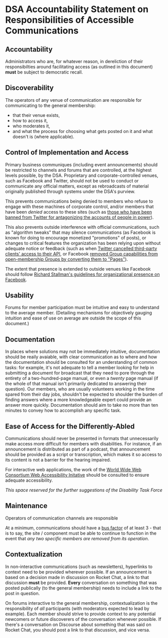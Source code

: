 # DSA Accountability Statement on Responsibilities of Accessible Communications

## Accountability

Administrators who are, for whatever reason, in dereliction of their responsibilties around facilitating access (as outlined in this document) **must** be subject to democratic recall.

## Discoverability

The operators of any venue of communication are responsible for communicating to the general membership:

- that their venue exists,
- how to access it,
- who moderates it,
- and what the process for choosing what gets posted on it and what doesn't is (where applicable).

## Control of Implementation and Access

Primary business communiques (including event announcements) should be restricted to channels and forums that are controlled, at the highest levels possible, by the DSA. Proprietary and corporate-controlled venues, such as Facebook and Twitter, should not be used to conduct or communicate any official matters, except as rebroadcasts of material originally published through systems under the DSA's purview.

This prevents communications being denied to members who refuse to engage with these machines of corporate control, and/or members that have been *denied* access to these sites (such as [those who have been banned from Twitter for antagonizing the accounts of people in power][Twitter bans]).

[Twitter bans]: https://www.theverge.com/2017/2/24/14719828/twitter-account-lock-ban-swearing-abuse-moderation

This also prevents outside interference with official communications, such as "algorithm tweaks" that may silence communications (as Facebook is known for doing to encourage monetized "promotions" of posts), or changes to critical features the organization has been relying upon without adequate notice or feedback (such as when [Twitter cancelled third-party clients' access to their API][Twitter API], or Facebook [removed Group capabilities from open-membership Groups by converting them to "Pages"][Groups to Pages]).

[Twitter API]: https://techcrunch.com/2011/03/11/twitter-ecosystem-guidelines/
[Groups to Pages]: https://www.lifewire.com/facebook-groups-4103720

The extent that presence is extended to outside venues like Facebook should follow [Richard Stallman's guidelines for organizational presence on Facebook][rms-fbp].

[rms-fbp]: https://stallman.org/facebook-presence.html

## Usability

Forums for member participation must be intuitive and easy to understand to the average member. (Detailing mechanisms for objectively gauging intuition and ease of use on average are outside the scope of this document.)

## Documentation

In places where solutions may not be immediately intuitive, documentation should be reaily avaiable, with clear communication as to where and how the documentation should be consulted for an understanding of common tasks: for example, it's not adequate to tell a member looking for help in submitting a document for broadcast that they need to pore through the entirety of a two-hundred-page manual, or even a *twenty* page manual (if the whole of that manual isn't primarily dedicated to answering their question). Our members, who are usually volunteers working in the time spared from their day jobs, shouldn't be expected to shoulder the burden of finding answers where a more knowledgeable expert could provide an answer more quickly. Documentation should aim to take no more than ten minutes to convey how to accomplish any specific task.

## Ease of Access for the Differently-Abled

Communications should never be presented in formats that unnecessarily make access more difficult for members with disabilities. For instance, if an announcement is distributed as part of a podcast, that announcement should be provided as a script or transcription, which makes it so access to its content is not a barrier for the hearing impaired.

For interactive web applications, the work of the [World Wide Web Consortium Web Accessibility Initative][WAI] should be consulted to ensure adequate accessibility.

[WAI]: https://www.w3.org/WAI/

*This space reserved for the further suggestions of the Disability Task Force*

## Maintenance

Operators of communication channels are responsible

At a minimum, communications should have a [bus factor][] of at least 3 - that is to say, the site / component must be able to continue to function in the event that *any two specific members are removed from its operation*.

[bus factor]: https://en.wikipedia.org/wiki/Bus_factor

## Contextualization

In non-interactive communications (such as newsletters), hyperlinks to context need to be provided wherever possible. If an announcement is based on a decision made in discussion on Rocket Chat, a link to that discussion **must** be provided. **Every** conversation on something that was posted publically (to the general membership) needs to include a link to the post in question.

On forums interactive to the general membership, contextualization is the responsibility of *all* participants (with moderators expected to lead by example). Each member should strive to provide context to any potential newcomers or future discoverers of the conversation whenever possible. If there's a conversation on Discourse about something that was said on Rocket Chat, you should post a link to that discussion, and vice versa.
